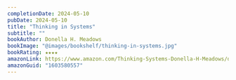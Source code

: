 ```yaml
---
completionDate: 2024-05-10
pubDate: 2024-05-10
title: "Thinking in Systems"
subtitle: ""
bookAuthor: Donella H. Meadows
bookImage: "@images/bookshelf/thinking-in-systems.jpg"
bookRating: ★★★★
amazonLink: https://www.amazon.com/Thinking-Systems-Donella-H-Meadows/dp/1603580557
amazonGuid: "1603580557"
---
```

